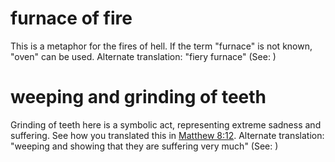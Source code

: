
# furnace of fire
This is a metaphor for the fires of hell. If the term "furnace" is not known, "oven" can be used. Alternate translation: "fiery furnace" (See: )

# weeping and grinding of teeth
Grinding of teeth here is a symbolic act, representing extreme sadness and suffering. See how you translated this in [Matthew 8:12](../08/12.md). Alternate translation: "weeping and showing that they are suffering very much" (See: )